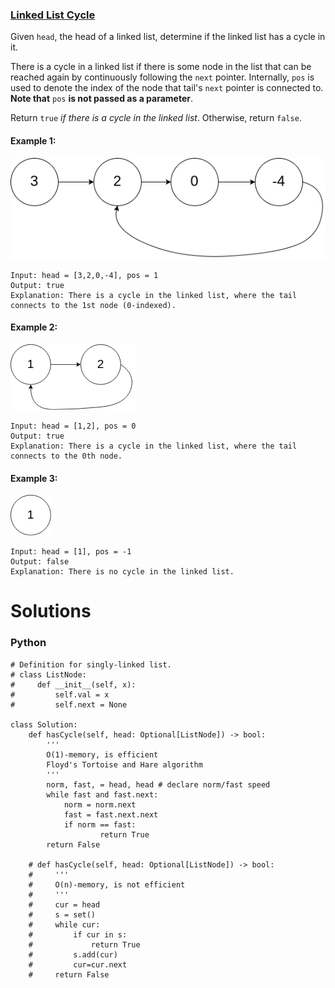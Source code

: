 ### [Linked List Cycle](https://leetcode.com/problems/linked-list-cycle/) <br>

Given `head`, the head of a linked list, determine if the linked list has a cycle in it.

There is a cycle in a linked list if there is some node in the list that can be reached again by continuously following the `next` pointer. Internally, `pos` is used to denote the index of the node that tail's `next` pointer is connected to. **Note that** `pos` **is not passed as a parameter**.

Return `true` *if there is a cycle in the linked list*. Otherwise, return `false`.




#### Example 1:
<img src="../../../../images/141circularlinkedlist.png">

```
Input: head = [3,2,0,-4], pos = 1
Output: true
Explanation: There is a cycle in the linked list, where the tail connects to the 1st node (0-indexed).

```

#### Example 2:
<img src="../../../../images/141circularlinkedlist_test2.png">

```
Input: head = [1,2], pos = 0
Output: true
Explanation: There is a cycle in the linked list, where the tail connects to the 0th node.

```


#### Example 3:
<img src="../../../../images/141circularlinkedlist_test3.png">

```
Input: head = [1], pos = -1
Output: false
Explanation: There is no cycle in the linked list.

```


# Solutions

### Python
```
# Definition for singly-linked list.
# class ListNode:
#     def __init__(self, x):
#         self.val = x
#         self.next = None

class Solution:
    def hasCycle(self, head: Optional[ListNode]) -> bool:
        '''
        O(1)-memory, is efficient
        Floyd's Tortoise and Hare algorithm
        '''
        norm, fast, = head, head # declare norm/fast speed
        while fast and fast.next:
            norm = norm.next
            fast = fast.next.next
            if norm == fast:
                    return True
        return False

    # def hasCycle(self, head: Optional[ListNode]) -> bool:
    #     '''
    #     O(n)-memory, is not efficient
    #     '''
    #     cur = head
    #     s = set()
    #     while cur:
    #         if cur in s:
    #             return True
    #         s.add(cur)
    #         cur=cur.next
    #     return False        
```
